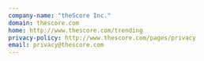 ```yaml
---
company-name: "theScore Inc."
domain: thescore.com
home: http://www.thescore.com/trending
privacy-policy: http://www.thescore.com/pages/privacy
email: privacy@thescore.com
---
```




